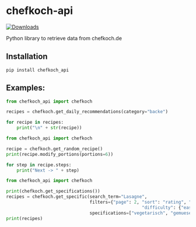 # chefkoch-api
[![Downloads](https://pepy.tech/badge/chefkoch_api)](https://pepy.tech/project/chefkoch_api)

Python library to retrieve data from chefkoch.de

## Installation
```
pip install chefkoch_api
```

## Examples:

```python
from chefkoch_api import chefkoch

recipes = chefkoch.get_daily_recommendations(category="backe")

for recipe in recipes:
    print("\n" + str(recipe))
```

```python
from chefkoch_api import chefkoch

recipe = chefkoch.get_random_recipe()
print(recipe.modify_portions(portions=6))

for step in recipe.steps:
    print("Next -> " + step)
```

```python
from chefkoch_api import chefkoch

print(chefkoch.get_specifications())
recipes = chefkoch.get_specific(search_term="Lasagne",
                                filters={"page": 2, "sort": "rating", "duration": 30,
                                                    "difficulty": {"easy": True, "medium": True, "hard": False}},
                                specifications=["vegetarisch", "gemuese"])
print(recipes)
```

